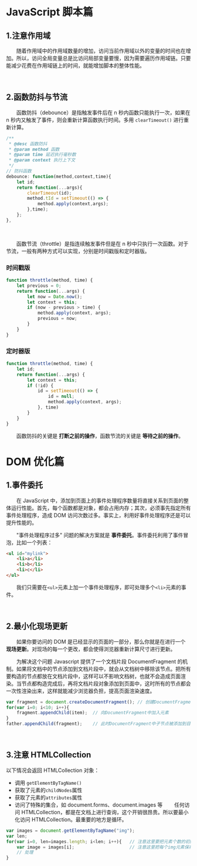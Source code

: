 # JavaScript 脚本篇

## 1.注意作用域
　　随着作用域中的作用域数量的增加，访问当前作用域以外的变量的时间也在增加。所以，访问全局变量总是比访问局部变量要慢，因为需要遍历作用域链。只要能减少花费在作用域链上的时间，就能增加脚本的整体性能。
  
<br>

## 2.函数防抖与节流
　　函数防抖（debounce）是指触发事件后在 n 秒内函数只能执行一次，如果在 n 秒内又触发了事件，则会重新计算函数执行时间。多用 `clearTimeout()` 进行重新计算。
```javascript
/**
 * @desc 函数防抖
 * @param method 函数
 * @param time 延迟执行毫秒数
 * @param context 执行上下文
 */
// 防抖函数
debounce: function(method,context,time){
    let id;
    return function(...args){
        clearTimeout(id);
        method.tId = setTimeout(() => {
            method.apply(context,args);
        },time);
    };
},
```

<br>

　　函数节流（throttle）是指连续触发事件但是在 n 秒中只执行一次函数。对于节流，一般有两种方式可以实现，分别是时间戳版和定时器版。
 
### 时间戳版
```javascript
function throttle(method, time) {
    let previous = 0;
    return function(...args) {
        let now = Date.now();
        let context = this;
        if (now - previous > time) {
            method.apply(context, args);
            previous = now;
        }
    }
}
```

### 定时器版
```javascript
function throttle(method, time) {
    let id;
    return function(...args) {
        let context = this;
        if (!id) {
            id = setTimeout(() => {
                id = null;
                method.apply(context, args);
            }, time)
        }
    }
}
```
　　函数防抖的关键是 **打断之前的操作**，函数节流的关键是 **等待之前的操作**。

# DOM 优化篇
## 1.事件委托
　　在 JavaScript 中，添加到页面上的事件处理程序数量将直接关系到页面的整体运行性能。首先，每个函数都是对象，都会占用内存；其次，必须事先指定所有事件处理程序，造成 DOM 访问次数过多。事实上，利用好事件处理程序还是可以提升性能的。

　　"事件处理程序过多" 问题的解决方案就是 **事件委托**。事件委托利用了事件冒泡，比如一个列表：
```html
<ul id="mylink">
    <li>a</li>
    <li>b</li>
    <li>c</li>
</ul>
```
　　我们只需要在`<ul>`元素上加一个事件处理程序，即可处理多个`<li>`元素的事件。

<br>

## 2.最小化现场更新
　　如果你要访问的 DOM 是已经显示的页面的一部分，那么你就是在进行一个 **现场更新**。对现场的每一个更改，都会使得浏览器重新计算尺寸进行更新。
  
　　为解决这个问题 Javascript 提供了一个文档片段 DocumentFragment 的机制。如果将文档中的节点添加到文档片段中，就会从文档树中移除该节点。把所有要构造的节点都放在文档片段中，这样可以不影响文档树，也就不会造成页面渲染。当节点都构造完成后，再将文档片段对象添加到页面中，这时所有的节点都会一次性渲染出来，这样就能减少浏览器负担，提高页面渲染速度。
```javascript
var fragment = document.createDocumentFragment(); // 创建DocumentFragment
for(var i=0; i<10; i++){
    fragment.appendChild(item);  // 向DocumentFragment中加入元素
}
father.appendChild(fragment);    // 此时DocumentFragment中子节点被添加到目标，片段本身不被添加
```

<br>

## 3.注意 HTMLCollection
以下情况会返回 HTMLCollection 对象：
  * 调用 `getElementByTagName()`
  * 获取了元素的`childNodes`属性
  * 获取了元素的`attributes`属性
  * 访问了特殊的集合，如 document.forms、document.images 等
　　任何访问 HTMLCollection，都是在文档上进行查询，这个开销很昂贵。所以要最小化访问 HTMLCollection。最重要的地方是循环。
```javascript
var images = document.getElementByTagName("img");
var len;
for(var i=0, len=images.length; i<len; i++){   // 注意这里要把元素个数的初始化放在for循环中，不能每次访问 images.length
    var image = images[i];                     // 注意这里把每个img元素保存下来，不能每次访问images[i]
    // 处理
}
```
